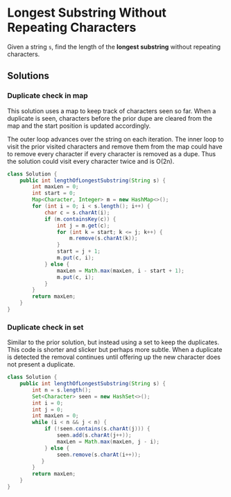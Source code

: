 # Longest Substring Without Repeating Characters

Given a string `s`, find the length of the **longest substring** without
repeating characters.

## Solutions

### Duplicate check in map

This solution uses a map to keep track of characters seen so far. When a
duplicate is seen, characters before the prior dupe are cleared from the
map and the start position is updated accordingly.

The outer loop advances over the string on each iteration. The inner loop
to visit the prior visited characters and remove them from the map could
have to remove every character if every character is removed as a dupe.
Thus the solution could visit every character twice and is O(2n).

```java
class Solution {
    public int lengthOfLongestSubstring(String s) {
        int maxLen = 0;
        int start = 0;
        Map<Character, Integer> m = new HashMap<>();
        for (int i = 0; i < s.length(); i++) {
            char c = s.charAt(i);
            if (m.containsKey(c)) {
                int j = m.get(c);
                for (int k = start; k <= j; k++) {
                    m.remove(s.charAt(k));
                }
                start = j + 1;
                m.put(c, i);
            } else {
                maxLen = Math.max(maxLen, i - start + 1);
                m.put(c, i);
            }
        }
        return maxLen;
    }
}
```

### Duplicate check in set

Similar to the prior solution, but instead using a set to keep the duplicates.
This code is shorter and slicker but perhaps more subtle. When a duplicate is
detected the removal continues until offering up the new character does not
present a duplicate.

```java
class Solution {
    public int lengthOfLongestSubstring(String s) {
        int n = s.length();
        Set<Character> seen = new HashSet<>();
        int i = 0;
        int j = 0;
        int maxLen = 0;
        while (i < n && j < n) {
            if (!seen.contains(s.charAt(j))) {
                seen.add(s.charAt(j++));
                maxLen = Math.max(maxLen, j - i);
            } else {
                seen.remove(s.charAt(i++));
           }
        }
        return maxLen;
    }
}
```

